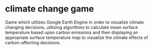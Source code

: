# climate change game
Game which utilizes Google Earth Engine in order to visualize climate changing decisions, utilizing algorithms to calculate mean surface temperature based upon carbon emissions and then displaying an appropriate surface temperature map to visualize the climate effects of carbon-affecting decisions.
